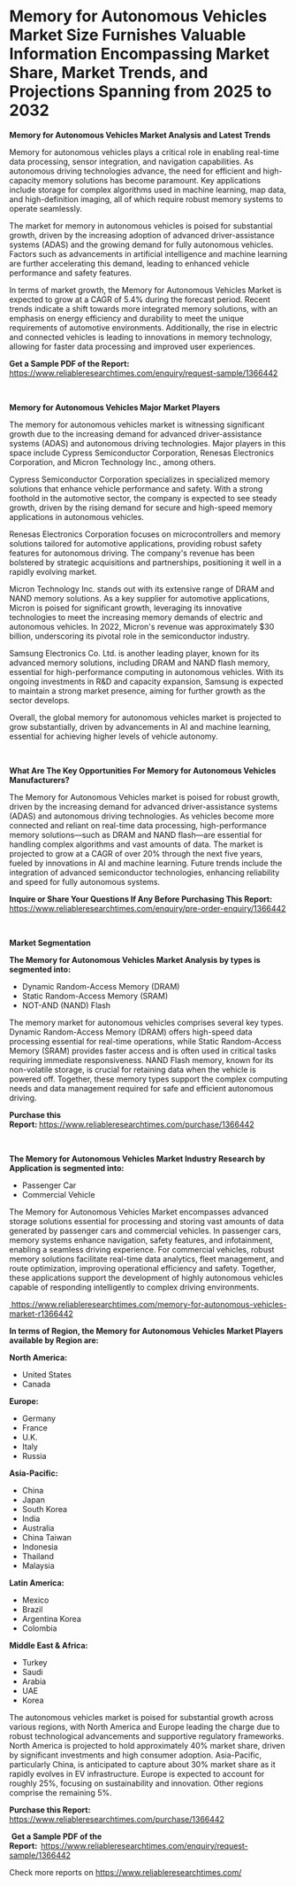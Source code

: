 <p><h1>Memory for Autonomous Vehicles Market Size Furnishes Valuable Information Encompassing Market Share, Market Trends, and Projections Spanning from 2025 to 2032</h1></p><p><strong>Memory for Autonomous Vehicles Market Analysis and Latest Trends</strong></p>
<p><p>Memory for autonomous vehicles plays a critical role in enabling real-time data processing, sensor integration, and navigation capabilities. As autonomous driving technologies advance, the need for efficient and high-capacity memory solutions has become paramount. Key applications include storage for complex algorithms used in machine learning, map data, and high-definition imaging, all of which require robust memory systems to operate seamlessly.</p><p>The market for memory in autonomous vehicles is poised for substantial growth, driven by the increasing adoption of advanced driver-assistance systems (ADAS) and the growing demand for fully autonomous vehicles. Factors such as advancements in artificial intelligence and machine learning are further accelerating this demand, leading to enhanced vehicle performance and safety features.</p><p>In terms of market growth, the Memory for Autonomous Vehicles Market is expected to grow at a CAGR of 5.4% during the forecast period. Recent trends indicate a shift towards more integrated memory solutions, with an emphasis on energy efficiency and durability to meet the unique requirements of automotive environments. Additionally, the rise in electric and connected vehicles is leading to innovations in memory technology, allowing for faster data processing and improved user experiences.</p></p>
<p><strong>Get a Sample PDF of the Report:&nbsp;</strong> <a href="https://www.reliableresearchtimes.com/enquiry/request-sample/1366442?utm_campaign=2792&utm_medium=2&utm_source=Github&utm_content=ia&utm_term=22032025&utm_id=memory-for-autonomous-vehicles">https://www.reliableresearchtimes.com/enquiry/request-sample/1366442</a></p>
<p>&nbsp;</p>
<p><strong>Memory for Autonomous Vehicles Major Market Players</strong></p>
<p><p>The memory for autonomous vehicles market is witnessing significant growth due to the increasing demand for advanced driver-assistance systems (ADAS) and autonomous driving technologies. Major players in this space include Cypress Semiconductor Corporation, Renesas Electronics Corporation, and Micron Technology Inc., among others.</p><p>Cypress Semiconductor Corporation specializes in specialized memory solutions that enhance vehicle performance and safety. With a strong foothold in the automotive sector, the company is expected to see steady growth, driven by the rising demand for secure and high-speed memory applications in autonomous vehicles.</p><p>Renesas Electronics Corporation focuses on microcontrollers and memory solutions tailored for automotive applications, providing robust safety features for autonomous driving. The company's revenue has been bolstered by strategic acquisitions and partnerships, positioning it well in a rapidly evolving market. </p><p>Micron Technology Inc. stands out with its extensive range of DRAM and NAND memory solutions. As a key supplier for automotive applications, Micron is poised for significant growth, leveraging its innovative technologies to meet the increasing memory demands of electric and autonomous vehicles. In 2022, Micron's revenue was approximately $30 billion, underscoring its pivotal role in the semiconductor industry.</p><p>Samsung Electronics Co. Ltd. is another leading player, known for its advanced memory solutions, including DRAM and NAND flash memory, essential for high-performance computing in autonomous vehicles. With its ongoing investments in R&D and capacity expansion, Samsung is expected to maintain a strong market presence, aiming for further growth as the sector develops.</p><p>Overall, the global memory for autonomous vehicles market is projected to grow substantially, driven by advancements in AI and machine learning, essential for achieving higher levels of vehicle autonomy.</p></p>
<p>&nbsp;</p>
<p><strong>What Are The Key Opportunities For Memory for Autonomous Vehicles Manufacturers?</strong></p>
<p><p>The Memory for Autonomous Vehicles market is poised for robust growth, driven by the increasing demand for advanced driver-assistance systems (ADAS) and autonomous driving technologies. As vehicles become more connected and reliant on real-time data processing, high-performance memory solutions—such as DRAM and NAND flash—are essential for handling complex algorithms and vast amounts of data. The market is projected to grow at a CAGR of over 20% through the next five years, fueled by innovations in AI and machine learning. Future trends include the integration of advanced semiconductor technologies, enhancing reliability and speed for fully autonomous systems.</p></p>
<p><strong>Inquire or Share Your Questions If Any Before Purchasing This Report:</strong> <a href="https://www.reliableresearchtimes.com/enquiry/pre-order-enquiry/1366442?utm_campaign=2792&utm_medium=2&utm_source=Github&utm_content=ia&utm_term=22032025&utm_id=memory-for-autonomous-vehicles">https://www.reliableresearchtimes.com/enquiry/pre-order-enquiry/1366442</a></p>
<p>&nbsp;</p>
<p><strong>Market Segmentation</strong></p>
<p><strong>The Memory for Autonomous Vehicles Market Analysis by types is segmented into:</strong></p>
<p><ul><li>Dynamic Random-Access Memory (DRAM)</li><li>Static Random-Access Memory (SRAM)</li><li>NOT-AND (NAND) Flash</li></ul></p>
<p><p>The memory market for autonomous vehicles comprises several key types. Dynamic Random-Access Memory (DRAM) offers high-speed data processing essential for real-time operations, while Static Random-Access Memory (SRAM) provides faster access and is often used in critical tasks requiring immediate responsiveness. NAND Flash memory, known for its non-volatile storage, is crucial for retaining data when the vehicle is powered off. Together, these memory types support the complex computing needs and data management required for safe and efficient autonomous driving.</p></p>
<p><strong>Purchase this Report:&nbsp;</strong><a href="https://www.reliableresearchtimes.com/purchase/1366442?utm_campaign=2792&utm_medium=2&utm_source=Github&utm_content=ia&utm_term=22032025&utm_id=memory-for-autonomous-vehicles">https://www.reliableresearchtimes.com/purchase/1366442</a></p>
<p>&nbsp;</p>
<p><strong>The Memory for Autonomous Vehicles Market Industry Research by Application is segmented into:</strong></p>
<p><ul><li>Passenger Car</li><li>Commercial Vehicle</li></ul></p>
<p><p>The Memory for Autonomous Vehicles Market encompasses advanced storage solutions essential for processing and storing vast amounts of data generated by passenger cars and commercial vehicles. In passenger cars, memory systems enhance navigation, safety features, and infotainment, enabling a seamless driving experience. For commercial vehicles, robust memory solutions facilitate real-time data analytics, fleet management, and route optimization, improving operational efficiency and safety. Together, these applications support the development of highly autonomous vehicles capable of responding intelligently to complex driving environments.</p></p>
<p><a href="https://www.reliableresearchtimes.com/memory-for-autonomous-vehicles-market-r1366442?utm_campaign=2792&utm_medium=2&utm_source=Github&utm_content=ia&utm_term=22032025&utm_id=memory-for-autonomous-vehicles">&nbsp;https://www.reliableresearchtimes.com/memory-for-autonomous-vehicles-market-r1366442</a></p>
<p><strong>In terms of Region, the Memory for Autonomous Vehicles Market Players available by Region are:</strong></p>
<p>
    <p> <strong> North America: </strong>
        <ul>
            <li>United States</li>
            <li>Canada</li>
        </ul>
        </p> 
    <p> <strong> Europe: </strong>
        <ul>
            <li>Germany</li>
            <li>France</li>
            <li>U.K.</li>
            <li>Italy</li>
            <li>Russia</li>
        </ul>
        </p> 
    <p> <strong> Asia-Pacific: </strong>
        <ul>
            <li>China</li>
            <li>Japan</li>
            <li>South Korea</li>
            <li>India</li>
            <li>Australia</li>
            <li>China Taiwan</li>
            <li>Indonesia</li>
            <li>Thailand</li>
            <li>Malaysia</li>
        </ul>
        </p> 
    <p> <strong> Latin America: </strong>
        <ul>
            <li>Mexico</li>
            <li>Brazil</li>
            <li>Argentina Korea</li>
            <li>Colombia</li>
        </ul>
        </p> 
    <p> <strong> Middle East & Africa: </strong>
        <ul>
            <li>Turkey</li>
            <li>Saudi</li>
            <li>Arabia</li>
            <li>UAE</li>
            <li>Korea</li>
        </ul>
    </p>
    </p>
<p><p>The autonomous vehicles market is poised for substantial growth across various regions, with North America and Europe leading the charge due to robust technological advancements and supportive regulatory frameworks. North America is projected to hold approximately 40% market share, driven by significant investments and high consumer adoption. Asia-Pacific, particularly China, is anticipated to capture about 30% market share as it rapidly evolves in EV infrastructure. Europe is expected to account for roughly 25%, focusing on sustainability and innovation. Other regions comprise the remaining 5%.</p></p>
<p><strong>Purchase this Report: </strong><a href="https://www.reliableresearchtimes.com/purchase/1366442?utm_campaign=2792&utm_medium=2&utm_source=Github&utm_content=ia&utm_term=22032025&utm_id=memory-for-autonomous-vehicles">https://www.reliableresearchtimes.com/purchase/1366442</a></p>
<p>&nbsp;<strong>Get a Sample PDF of the Report:&nbsp;&nbsp;</strong><a href="https://www.reliableresearchtimes.com/enquiry/request-sample/1366442?utm_campaign=2792&utm_medium=2&utm_source=Github&utm_content=ia&utm_term=22032025&utm_id=memory-for-autonomous-vehicles">https://www.reliableresearchtimes.com/enquiry/request-sample/1366442</a></p>
<p><strong></strong></p>
<p>Check more reports on <a href="https://www.reliableresearchtimes.com/?utm_campaign=2792&utm_medium=2&utm_source=Github&utm_content=ia&utm_term=22032025&utm_id=memory-for-autonomous-vehicles">https://www.reliableresearchtimes.com/</a></p>